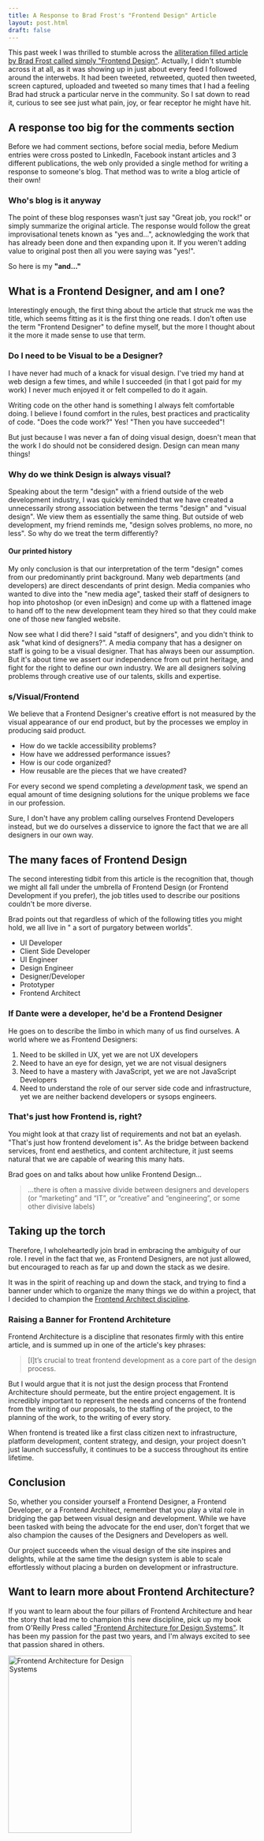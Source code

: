 ```yaml
---
title: A Response to Brad Frost's "Frontend Design" Article
layout: post.html
draft: false
---
```



This past week I was thrilled to stumble across the [alliteration filled article by Brad Frost called simply "Frontend Design"](http://bradfrost.com/blog/post/frontend-design/). Actually, I didn't stumble across it at all, as it was showing up in just about every feed I followed around the interwebs. It had been tweeted, retweeted, quoted then tweeted, screen captured, uploaded and tweeted so many times that I had a feeling Brad had struck a particular nerve in the community. So I sat down to read it, curious to see see just what pain, joy, or fear receptor he might have hit.

## A response too big for the comments section

Before we had comment sections, before social media, before Medium entries were cross posted to LinkedIn, Facebook instant articles and 3 different publications, the web only provided a single method for writing a response to someone's blog. That method was to write a blog article of their own!

### Who's blog is it anyway

The point of these blog responses wasn't just say "Great job, you rock!" or simply summarize the original article. The response would follow the great improvisational tenets known as "yes and...", acknowledging the work that has already been done and then expanding upon it. If you weren't adding value to original post then all you were saying was "yes!".

So here is my __"and..."__

## What is a Frontend Designer, and am I one?

Interestingly enough, the first thing about the article that struck me was the title, which seems fitting as it is the first thing one reads. I don't often use the term "Frontend Designer" to define myself, but the more I thought about it the more it made sense to use that term.

### Do I need to be Visual to be a Designer?

I have never had much of a knack for visual design. I've tried my hand at web design a few times, and while I succeeded (in that I got paid for my work) I never much enjoyed it or felt compelled to do it again.

Writing code on the other hand is something I always felt comfortable doing. I believe I found comfort in the rules, best practices and practicality of code. "Does the code work?" Yes! "Then you have succeeded"!

But just because I was never a fan of doing visual design, doesn't mean that the work I do should not be considered design. Design can mean many things!

### Why do we think Design is always visual?

Speaking about the term "design" with a friend outside of the web development industry, I was quickly reminded that we have created a unnecessarily strong association between the terms "design" and "visual design". We view them as essentially the same thing. But outside of web development, my friend reminds me, "design solves problems, no more, no less". So why do we treat the term differently?

#### Our printed history

My only conclusion is that our interpretation of the term "design" comes from our predominantly print background. Many web departments (and developers) are direct descendants of print design. Media companies who wanted to dive into the "new media age", tasked their staff of designers to hop into photoshop (or even inDesign) and come up with a flattened image to hand off to the new development team they hired so that they could make one of those new fangled website.

Now see what I did there? I said "staff of designers", and you didn't think to ask "what kind of designers?". A media company that has a designer on staff is going to be a visual designer. That has always been our assumption. But it's about time we assert our independence from out print heritage, and fight for the right to define our own industry. We are all designers solving problems through creative use of our talents, skills and expertise.

### s/Visual/Frontend

We believe that a Frontend Designer's creative effort is not measured by the visual appearance of our end product, but by the processes we employ in producing said product.

- How do we tackle accessibility problems?
- How have we addressed performance issues?
- How is our code organized?
- How reusable are the pieces that we have created?

For every second we spend completing a _development_ task, we spend an equal amount of time designing solutions for the unique problems we face in our profession.

Sure, I don't have any problem calling ourselves Frontend Developers instead, but we do ourselves a disservice to ignore the fact that we are all designers in our own way.

## The many faces of Frontend Design

The second interesting tidbit from this article is the recognition that, though we might all fall under the umbrella of Frontend Design (or Frontend Development if you prefer), the job titles used to describe our positions couldn't be more diverse.

Brad points out that regardless of which of the following titles you might hold, we all live in " a sort of purgatory between worlds".

- UI Developer
- Client Side Developer
- UI Engineer
- Design Engineer
- Designer/Developer
- Prototyper
- Frontend Architect

### If Dante were a developer, he'd be a Frontend Designer

He goes on to describe the limbo in which many of us find ourselves. A world where we as Frontend Designers:

1. Need to be skilled in UX, yet we are not UX developers
2. Need to have an eye for design, yet we are not visual designers
3. Need to have a mastery with JavaScript, yet we are not JavaScript Developers
4. Need to understand the role of our server side code and infrastructure, yet we are neither backend developers or sysops engineers.

### That's just how Frontend is, right?

You might look at that crazy list of requirements and not bat an eyelash. "That's just how frontend develoment is". As the bridge between backend services, front end aesthetics, and content architecture, it just seems natural that we are capable of wearing this many hats.

Brad goes on and talks about how unlike Frontend Design...

> ...there is often a massive divide between designers and developers (or “marketing” and “IT”, or “creative” and “engineering”, or some other divisive labels)

## Taking up the torch

Therefore, I wholeheartedly join brad in embracing the ambiguity of our role. I revel in the fact that we, as Frontend Designers, are not just allowed, but encouraged to reach as far up and down the stack as we desire.

It was in the spirit of reaching up and down the stack, and trying to find a banner under which to organize the many things we do within a project, that I decided to champion the [Frontend Architect discipline](https://github.com/micahgodbolt/front-end-architecture).

### Raising a Banner for Frontend Architeture

Frontend Architecture is a discipline that resonates firmly with this entire article, and is summed up in one of the article's key phrases:

> [I]t’s crucial to treat frontend development as a core part of the design process.

But I would argue that it is not just the design process that Frontend Architecture should permeate, but the entire project engagement. It is incredibly important to represent the needs and concerns of the frontend from the writing of our proposals, to the staffing of the project, to the planning of the work, to the writing of every story.

When frontend is treated like a first class citizen next to infrastructure, platform development, content strategy, and design, your project doesn't just launch successfully, it continues to be a success throughout its entire lifetime.

## Conclusion

So, whether you consider yourself a Frontend Designer, a Frontend Developer, or a Frontend Architect, remember that you play a vital role in bridging the gap between visual design and development. While we have been tasked with being the advocate for the end user, don't forget that we also champion the causes of the Designers and Developers as well.

Our project succeeds when the visual design of the site inspires and delights, while at the same time the design system is able to scale effortlessly without placing a burden on development or infrastructure.

## Want to learn more about Frontend Architecture?

If you want to learn about the four pillars of Frontend Architecture and hear the story that lead me to champion this new discipline, pick up my book from O'Reilly Press called ["Frontend Architecture for Design Systems"](http://bit.ly/feabook). It has been my passion for the past two years, and I'm always excited to see that passion shared in others.


<a href="http://bit.ly/feabook"><img height="360" width="250" src="/assets/img/feacover.png" alt="Frontend Architecture for Design Systems"></a>
